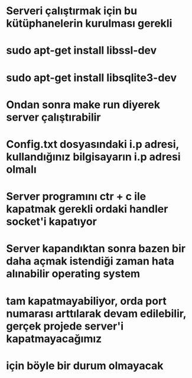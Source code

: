 # Serveri çalıştırmak için bu kütüphanelerin kurulması gerekli
# sudo apt-get install libssl-dev
# sudo apt-get install libsqlite3-dev

# Ondan sonra make run diyerek server çalıştırabilir
# Config.txt dosyasındaki i.p adresi, kullandığınız bilgisayarın i.p adresi olmalı
# Server programını ctr + c ile kapatmak gerekli ordaki handler socket'i kapatıyor
# Server kapandıktan sonra bazen bir daha açmak istendiği zaman hata alınabilir operating system
# tam kapatmayabiliyor, orda port numarası arttılarak devam edilebilir, gerçek projede server'i kapatmayacağımız
# için böyle bir durum olmayacak